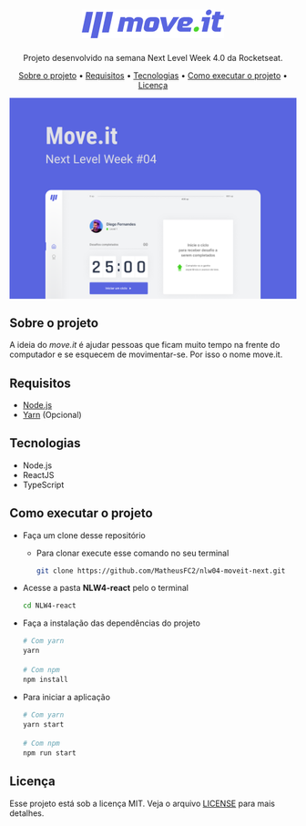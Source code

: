 <h1 align="center"><img src="./public/logoreadme.png" /></h1>

<p align="center">Projeto desenvolvido na semana Next Level Week 4.0 da Rocketseat.</p>

<p align="center">
  <a href="#sobre-o-projeto">Sobre o projeto</a> &#x2022;
  <a href="#requisitos">Requisitos</a> &#x2022;
  <a href="#tecnologias">Tecnologias</a> &#x2022;
  <a href="#como-executar-o-projeto">Como executar o projeto</a> &#x2022;
  <a href="#licenca">Licença</a>
</p>

<img align="center" src="./public/backgroundreadme.png" />

<h2 id="sobre-o-projeto">Sobre o projeto</h2>

A ideia do *move.it* é ajudar pessoas que ficam muito tempo na frente do computador e se esquecem de movimentar-se. Por isso o nome move.it.

<h2 id="requisitos">Requisitos</h2>

- <a href="https://nodejs.org">Node.js</a>
- <a href="https://classic.yarnpkg.com">Yarn</a> (Opcional)

<h2 id="tecnologias">Tecnologias</h2>

- Node.js
- ReactJS
- TypeScript

<h2 id="como-executar-o-projeto">Como executar o projeto</h2>

- Faça um clone desse repositório

  - Para clonar execute esse comando no seu terminal

    ```bash
    git clone https://github.com/MatheusFC2/nlw04-moveit-next.git
    ```

- Acesse a pasta **NLW4-react** pelo o terminal

  ```bash
  cd NLW4-react
  ```
- Faça a instalação das dependências do projeto

  ```bash
  # Com yarn
  yarn

  # Com npm
  npm install
  ```
- Para iniciar a aplicação

  ```bash
  # Com yarn
  yarn start

  # Com npm
  npm run start
  ```

<h2 id="licenca">Licença</h2>

Esse projeto está sob a licença MIT. Veja o arquivo <a href="./LICENSE">LICENSE</a> para mais detalhes.
